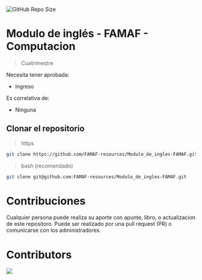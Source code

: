 ![GitHub Repo Size](https://img.shields.io/github/repo-size/FAMAF-resources/Modulo_de_ingles-FAMAF)

# Modulo de inglés - FAMAF - Computacion

> Cuatrimestre

Necesita tener aprobada:

- Ingreso

Es correlativa de:

- Ninguna

## Clonar el repositorio

> https

```bash
git clone https://github.com/FAMAF-resources/Modulo_de_ingles-FAMAF.git
```

> bash (recomendado)

```bash
git clone git@github.com:FAMAF-resources/Modulo_de_ingles-FAMAF.git
```

# Contribuciones

Cualquier persona puede realiza su aporte con apunte, libro, o actualizacion de este repositoro. Puede ser realizado por una pull request (PR) o comunicarse con los administradores.

# Contributors
<a href="https://github.com/FAMAF-resources/Modulo_de_ingles-FAMAF/graphs/contributors">
  <img src="https://contrib.rocks/image?repo=FAMAF-resources/Modulo_de_ingles-FAMAF"/>
</a>
